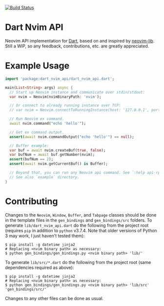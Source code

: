 [![Build Status](https://travis-ci.org/smolck/dart-nvim-api.svg?branch=master)](https://travis-ci.org/smolck/dart-nvim-api)
# Dart Nvim API
Neovim API implementation for [Dart](dart.dev), based on and inspired by [neovim-lib](https://github.com/daa84/neovim-lib).
Still a WIP, so any feedback, contributions, etc. are greatly appreciated.

# Example Usage
```dart
import 'package:dart_nvim_api/dart_nvim_api.dart';

main(List<String> args) async {
  // Start up Neovim instance and communicate over stdin/stdout:
  var nvim = Neovim(nvimBinaryPath: 'nvim');

  // Or connect to already running instance over TCP:
  // var nvim = Neovim.connectToRunningInstance(host: '127.0.0.1', port: 8888);

  // Run Neovim ex command.
  await nvim.command("echo 'hello'");

  // Get ex command output.
  assert(await nvim.commandOutput("echo 'hello'") == null);

  // Buffer example:
  var buf = await nvim.createBuf(true, false);
  var bufNum = await buf.getNumber(nvim);
  assert(bufNum == 2);
  assert(await nvim.getCurrentBuf() is Buffer);

  // Beyond that, you can run any Neovim api command. See `:help api-rpc` doc in Neovim.
  // See also `example` directory.
}
```

# Contributing
Changes to the `Neovim`, `Window`, `Buffer`, and `Tabpage` classes should be done
in the template files in the `gen_bindings` and `gen_bindings/src` folders. To generate `lib/dart_nvim_api.dart` do 
the following from the project root (requires `pip` in addition to `python` v3.7.4. Note that older versions 
of Python 3 may work, I just haven't tested them):
```console
$ pip install -g datetime jinja2
# Replacing <nvim binary path> as necessary:
$ python gen_bindings/gen_bindings.py <nvim binary path> 'lib/'
```

To generate `lib/src/*.dart` do the following from the project root (same dependencies required as above):
```console
$ pip install -g datetime jinja2
# Replacing <nvim binary path> as necessary:
$ python gen_bindings/gen_bindings.py <nvim binary path> 'lib/src' 'gen_bindings/src/'
```

Changes to any other files can be done as usual.